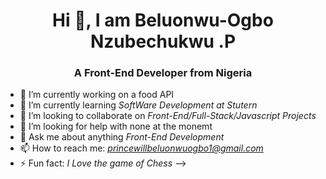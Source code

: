<h1 align="center">Hi 👋, I am Beluonwu-Ogbo Nzubechukwu .P</h1>
<h3 align="center">A Front-End Developer from Nigeria</h3>


- 🔭 I’m currently working on a food API
- 🌱 I’m currently learning *SoftWare Development at Stutern*
- 👯 I’m looking to collaborate on *Front-End/Full-Stack/Javascript Projects*
- 🤔 I’m looking for help with none at the monemt
- 💬 Ask me about anything *Front-End Development*
- 📫 How to reach me: *princewillbeluonwuogbo1@gmail.com*
- ⚡ Fun fact: *I Love the game of Chess*
-->
